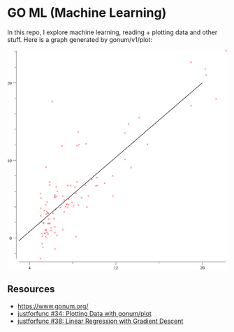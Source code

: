 # GO ML (Machine Learning)

In this repo, I explore machine learning, reading + plotting data and other stuff. Here is a graph generated by gonum/v1/plot:

![scatter plot with linear regression](out.png)

## Resources

- https://www.gonum.org/
- [justforfunc #34: Plotting Data with gonum/plot](https://www.youtube.com/watch?v=ihP7lQivA6M)
- [justforfunc #38: Linear Regression with Gradient Descent](https://www.youtube.com/watch?v=ZPd_fKyrX48)
